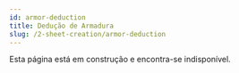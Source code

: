```yaml
---
id: armor-deduction
title: Dedução de Armadura
slug: /2-sheet-creation/armor-deduction
---
```


Esta página está em construção e encontra-se indisponível.
